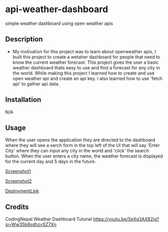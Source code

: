 # api-weather-dashboard
simple weather dashboard using open weather apis

## Description 
- My motivation for this project was to learn about openweather apis, I built this project to create a wetaher dashboard for people that need to know the current weather forecast. This project gives the user a basic weather dashboard thats easy to use and find a forecast for any city in the world. While making this project I learned how to create and use open weather api and create an api key. I also learned how to use 'fetch api' to gather api data.

## Installation
N/A

## Usage
When the user opens the application they are directed to the dashboard where they will see a serch form in the top left of the UI that will say 'Enter City' where they can input any city in the world and 'click' the search button. When the user enters a city name, the weather forecast is displayed for the current day and 5 days in the future.

[Screenshot1](./assets/images/screencapture-file-Users-maxwell-Documents-fullstack-repos-weather-dashboard-index-html-2024-04-11-17_18_36.png)

[Screenshot2](./assets/images/screencapture-file-Users-maxwell-Documents-fullstack-repos-weather-dashboard-index-html-2024-04-11-17_21_10.png)

[DeploymentLink](https://maxwellmitchell93.github.io/api-weather-dashboard/)

## Credits

CodingNepal Weather Dashboard Tutorial https://youtu.be/SeXg3AX82ig?si=Ww35b8sdhzvSZ7Xn
